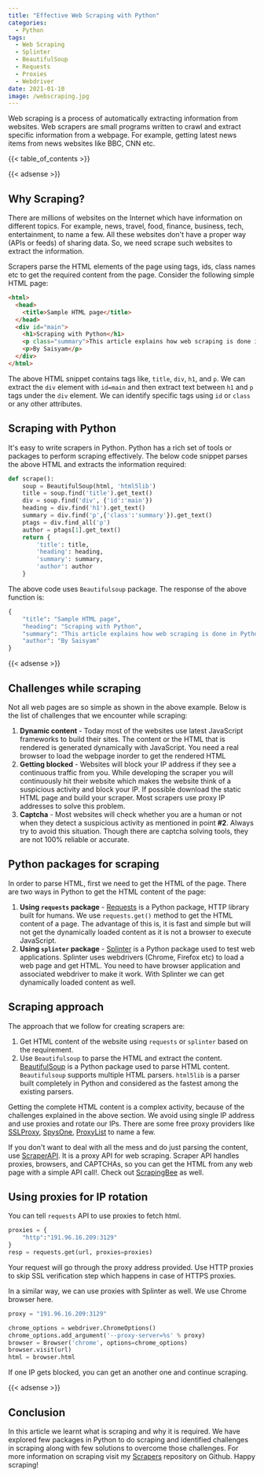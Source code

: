 ```yaml
---
title: "Effective Web Scraping with Python"
categories:
  - Python
tags:
  - Web Scraping
  - Splinter
  - BeautifulSoup
  - Requests
  - Proxies
  - Webdriver
date: 2021-01-10
image: /webscraping.jpg
---
```


Web scraping is a process of automatically extracting information from websites. Web scrapers are small programs written to crawl and extract specific information from a webpage. For example, getting latest news items from news websites like BBC, CNN etc.

{{< table_of_contents >}}

{{< adsense >}}

## Why Scraping?
There are millions of websites on the Internet which have information on different topics. For example, news, travel, food, finance, business, tech, entertainment, to name a few. All these websites don't have a proper way (APIs or feeds) of sharing data. So, we need scrape such websites to extract the information.

Scrapers parse the HTML elements of the page using tags, ids, class names etc to get the required content from the page. Consider the following simple HTML page:

```html
<html>
  <head>
    <title>Sample HTML page</title>
  </head>
  <div id="main">
    <h1>Scraping with Python</h1>
    <p class="summary">This article explains how web scraping is done in Python and the packages required.</p>
    <p>By Saisyam</p>
  </div>
</html>
```

The above HTML snippet contains tags like, `title`, `div`, `h1`, and `p`. We can extract the `div` element with `id=main` and then extract text between `h1` and `p` tags under the `div` element. We can identify specific tags using `id` or `class` or any other attributes.

## Scraping with Python
It's easy to write scrapers in Python. Python has a rich set of tools or packages to perform scraping effectively. The below code snippet parses the above HTML and extracts the information required:

```python
def scrape():
    soup = BeautifulSoup(html, 'html5lib')
    title = soup.find('title').get_text()
    div = soup.find('div', {'id':'main'})
    heading = div.find('h1').get_text()
    summary = div.find('p',{'class':'summary'}).get_text()
    ptags = div.find_all('p')
    author = ptags[1].get_text()
    return {
        'title': title,
        'heading': heading,
        'summary': summary,
        'author': author
    }
```

The above code uses `Beautifulsoup` package. The response of the above function is:

```python
{
	"title": "Sample HTML page",
	"heading": "Scraping with Python",
	"summary": "This article explains how web scraping is done in Python and the packages required.",
	"author": "By Saisyam"
}
```

{{< adsense >}}

## Challenges while scraping
Not all web pages are so simple as shown in the above example. Below is the list of challenges that we encounter while scraping:
1. **Dynamic content** - Today most of the websites use latest JavaScript frameworks to build their sites. The content or the HTML that is rendered is generated dynamically with JavaScript. You need a real browser to load the webpage inorder to get the rendered HTML
2. **Getting blocked** - Websites will block your IP address if they see a continuous traffic from you. While developing the scraper you will continuously hit their website which makes the website think of a suspicious activity and block your IP. If possible download the static HTML page and build your scraper. Most scrapers use proxy IP addresses to solve this problem.
3. **Captcha** - Most websites will check whether you are a human or not when they detect a suspicious activity as mentioned in point **#2**. Always try to avoid this situation. Though there are captcha solving tools, they are not 100% reliable or accurate.

## Python packages for scraping
In order to parse HTML, first we need to get the HTML of the page. There are two ways in Python to get the HTML content of the page:
1. **Using `requests` package** - [Requests](https://requests.readthedocs.io/en/master/) is a Python package, HTTP library built for humans. We use `requests.get()` method to get the HTML content of a page. The advantage of this is, it is fast and simple but will not get the dynamically loaded content as it is not a browser to execute JavaScript.
2. **Using `splinter` package** - [Splinter](https://splinter.readthedocs.io/en/latest/) is a Python package used to test web applications. Splinter uses webdrivers (Chrome, Firefox etc) to load a web page and get HTML. You need to have browser application and associated webdriver to make it work. With Splinter we can get dynamically loaded content as well.

## Scraping approach
The approach that we follow for creating scrapers are:
1. Get HTML content of the website using `requests` or `splinter` based on the requirement.
2. Use `Beautifulsoup` to parse the HTML and extract the content. [BeautifulSoup](https://www.crummy.com/software/BeautifulSoup/bs4/doc/) is a Python package used to parse HTML content. `Beautifulsoup` supports multiple HTML parsers. `html5lib` is a parser built completely in Python and considered as the fastest among the existing parsers.


Getting the complete HTML content is a complex activity, because of the challenges explained in the above section. We avoid using single IP address and use proxies and rotate our IPs. There are some free proxy providers like [SSLProxy](https://sslproxies.org/), [SpysOne](https://spys.one/en/https-ssl-proxy/), [ProxyList](https://www.proxy-list.download/HTTPS) to name a few. 

If you don't want to deal with all the mess and do just parsing the content, use [ScraperAPI](https://www.scraperapi.com/). It is a proxy API for web scraping. Scraper API handles proxies, browsers, and CAPTCHAs, so you can get the HTML from any web page with a simple API call!. Check out [ScrapingBee](https://www.scrapingbee.com/) as well.

## Using proxies for IP rotation
You can tell `requests` API to use proxies to fetch html.

```python
proxies = {
    "http":"191.96.16.209:3129"
}
resp = requests.get(url, proxies=proxies)
```

Your request will go through the proxy address provided. Use HTTP proxies to skip SSL verification step which happens in case of HTTPS proxies.

In a similar way, we can use proxies with Splinter as well. We use Chrome browser here.

```python
proxy = "191.96.16.209:3129"

chrome_options = webdriver.ChromeOptions()
chrome_options.add_argument('--proxy-server=%s' % proxy)
browser = Browser('chrome', options=chrome_options)
browser.visit(url)
html = browser.html
```

If one IP gets blocked, you can get an another one and continue scraping.

{{< adsense >}}

## Conclusion
In this article we learnt what is scraping and why it is required. We have explored few packages in Python to do scraping and identified challenges in scraping along with few solutions to overcome those challenges. For more information on scraping visit my [Scrapers](https://github.com/saisyam/scrapers) repository on Github. Happy scraping!